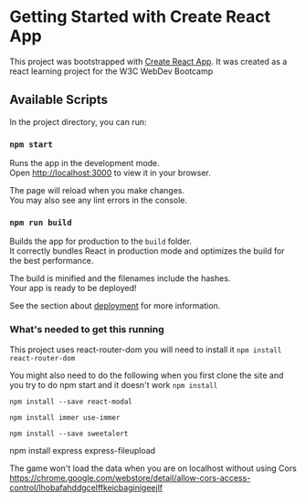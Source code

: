 # Getting Started with Create React App

This project was bootstrapped with [Create React App](https://github.com/facebook/create-react-app).
It was created as a react learning project for the W3C WebDev Bootcamp 

## Available Scripts

In the project directory, you can run:

### `npm start`

Runs the app in the development mode.\
Open [http://localhost:3000](http://localhost:3000) to view it in your browser.

The page will reload when you make changes.\
You may also see any lint errors in the console.


### `npm run build`

Builds the app for production to the `build` folder.\
It correctly bundles React in production mode and optimizes the build for the best performance.

The build is minified and the filenames include the hashes.\
Your app is ready to be deployed!

See the section about [deployment](https://facebook.github.io/create-react-app/docs/deployment) for more information.


### What's needed to get this running

This project uses react-router-dom
you will need to install it
`npm install react-router-dom`

You might also need to do the following when you first clone the site and you try to do npm start and it doesn't work
`npm install` 

`npm install --save react-modal`

`npm install immer use-immer`

`npm install --save sweetalert`

npm install express express-fileupload 


The game won't load the data when you are on localhost without using Cors 
https://chrome.google.com/webstore/detail/allow-cors-access-control/lhobafahddgcelffkeicbaginigeejlf

